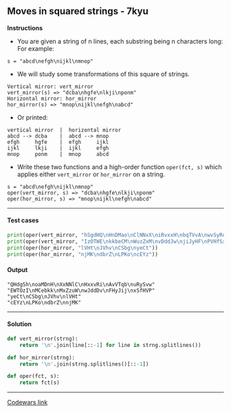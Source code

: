 ## Moves in squared strings - 7kyu

**Instructions**

- You are given a string of n lines, each substring being n characters long: For example:

```
s = "abcd\nefgh\nijkl\nmnop"
```

- We will study some transformations of this square of strings.

```
Vertical mirror: vert_mirror 
vert_mirror(s) => "dcba\nhgfe\nlkji\nponm"
Horizontal mirror: hor_mirror 
hor_mirror(s) => "mnop\nijkl\nefgh\nabcd"
```

- Or printed: 

```
vertical mirror  |  horizontal mirror   
abcd --> dcba    |  abcd --> mnop 
efgh     hgfe    |  efgh     ijkl 
ijkl     lkji    |  ijkl     efgh 
mnop     ponm    |  mnop     abcd 
```

- Write these two functions and a high-order function `oper(fct, s)` which applies either `vert_mirror` or `hor_mirror` on a string.

```
s = "abcd\nefgh\nijkl\nmnop"
oper(vert_mirror, s) => "dcba\nhgfe\nlkji\nponm"
oper(hor_mirror, s) => "mnop\nijkl\nefgh\nabcd"
```

---

#### Test cases

```python
print(oper(vert_mirror, "hSgdHQ\nHnDMao\nClNNxX\niRvxxH\nbqTVvA\nwvSyRu"))
print(oper(vert_mirror, "IzOTWE\nkkbeCM\nWuzZxM\nvDddJw\njiJyHF\nPVHfSx"))
print(oper(hor_mirror, "lVHt\nJVhv\nCSbg\nyeCt"))
print(oper(hor_mirror, "njMK\ndbrZ\nLPKo\ncEYz"))
```

#### Output 

```
"QHdgSh\noaMDnH\nXxNNlC\nHxxvRi\nAvVTqb\nuRySvw"
"EWTOzI\nMCebkk\nMxZzuW\nwJddDv\nFHyJij\nxSfHVP"
"yeCt\nCSbg\nJVhv\nlVHt"
"cEYz\nLPKo\ndbrZ\nnjMK"
```

---

#### Solution

```python
def vert_mirror(strng):
    return '\n'.join(line[::-1] for line in strng.splitlines())

def hor_mirror(strng):
    return '\n'.join(strng.splitlines()[::-1])

def oper(fct, s):
    return fct(s)
```

---

[Codewars link](https://www.codewars.com/kata/56dbe0e313c2f63be4000b25)
